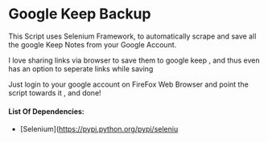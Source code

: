 # Google Keep Backup 

This Script uses Selenium Framework, to automatically scrape and save all the google Keep Notes from your Google Account.

I love sharing links via browser to save them to google keep , and thus even has an option to seperate links while saving

Just login to your google account on FireFox Web Browser and point the script towards it , and done!


#### List Of Dependencies:
* [Selenium](https://pypi.python.org/pypi/seleniu
